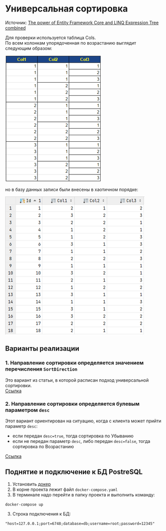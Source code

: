 # Универсальная сортировка

Источник: [The power of Entity Framework Core and LINQ Expression Tree combined](https://medium.com/@erickgallani/the-power-of-entity-framework-core-and-linq-expression-tree-combined-6b0d72cf41db)

Для проверки используется таблица Cols.  
По всем колонкам упорядоченная по возрастанию выглядит следующим образом:

![](./pic/table-cols.png)

но в базу данных записи были внесены в хаотичном порядке:

![](./pic/table-cols-in-bd.png)

## Варианты реализации

### 1. Направление сортировки определяется значением перечисления `SortDirection`

Это вариант из статьи, в которой расписан подход универсальной сортировки.  
[Ссылка](https://github.com/gonzobard777/c_sharp_SortCheck/blob/master/ConsoleApp/Database/SortExt.cs)

### 2. Направление сортировки определяется булевым параметром `desc`

Этот вариант ориентирован на ситуацию, когда с клиента может прийти параметр `desc`:

- если передан `desc=true`, тогда сортировка по Убыванию
- если не передан параметр `desc`, либо передан `desc=false`, тогда сортировка по Возрастанию

[Ссылка](https://github.com/gonzobard777/c_sharp_SortCheck/blob/master/ConsoleApp/Database/Sort2Ext.cs)

## Поднятие и подключение к БД PostreSQL

1. Установить [докер](https://www.docker.com/)
2. В корне проекта лежит файл `docker-compose.yaml`
2. В терминале надо перейти в папку проекта и выполнить команду:

```shell
docker-compose up
```

3. Строка подключения к БД:

```
"host=127.0.0.1;port=6748;database=db;username=root;password=12345"
```